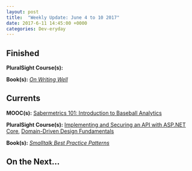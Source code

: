 ```yaml
---
layout: post
title:  "Weekly Update: June 4 to 10 2017"
date: 2017-6-11 14:45:00 +0000
categories: Dev-eryday
---
```



Finished
--------
**PluralSight Course(s):** 

**Book(s):** *[On Writing Well][oww]*

Currents
--------
**MOOC(s):** [Sabermetrics 101: Introduction to Baseball Analytics][saber]

**PluralSight Course(s):** [Implementing and Securing an API with ASP.NET Core][core], [Domain-Driven Design Fundamentals][ddd]

**Book(s):** *[Smalltalk Best Practice Patterns][sbp]*

On the Next...
--------



[core]: https://app.pluralsight.com/library/courses/aspdotnetcore-implementing-securing-api/table-of-contents
[saber]: https://www.edx.org/course/sabermetrics-101-introduction-baseball-bux-sabr101x-0
[sbp]: https://www.amazon.com/Smalltalk-Best-Practice-Patterns-Kent/dp/013476904X
[oww]: https://www.amazon.com/Writing-Well-Classic-Guide-Nonfiction/dp/0060891548
[ddd]: https://app.pluralsight.com/library/courses/domain-driven-design-fundamentals/table-of-contents
[ar]: https://app.pluralsight.com/library/courses/advanced-redux/table-of-contents